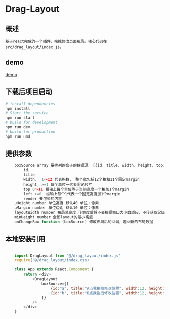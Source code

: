 # Drag-Layout

## 概述
    基于react完成的一个插件，拖拽修改页面布局。核心代码在src/drag_layout/index.js。

## demo

[demo](https://13526628721.github.io/drag-layout/dist/index)

## 下载后项目启动
```bash
# install dependencies
npm install
# Start the service
npm run start
# build for development 
npm run dev
# build for production 
npm run umd
```

## 提供参数
```js
    boxSource array 要排列的盒子的数据源  [{id, title, width, height, top, left, render}]
        id,
        title
        width,  1～12 代表格数， 整个宽包括12个格和11个固定margin
        height, >=1 每个单位一代表固定尺寸
        top 0～11 横轴上每个单位等于当前宽度一个格加1个margin
        left >=0  纵轴上每个1代表一个固定高度加1个margin
        render 要渲染的内容
    uHeight number 单位高度 默认40 单位：像素
    uMargin number 单位边距 默认10 单位：像素
    layoutWidth number 布局总宽度,传宽度后将不会根据窗口大小自适应，不传获取父级页面宽度
    minHeight number 全部layout的最小高度
    onChangeBox function (boxSource) 修改布局后的回调，返回新的布局数据
```

## 本地安装引用
```js
    
    import DragLayout from '@/drag_layout/index.js'
    require("@/drag_layout/index.css)

    class App extends React.Component {
        return <div>
            <DragLayout 
                boxSource={[
                    {id:"a", title:"A点我拖拽修改位置", width:12, height:2, top:0, left:0, render:<div>这里是A，右下角可以改大小</div>},
                    {id:"b", title:"B点我拖拽修改位置", width:12, height:2, top:2, left:0, render:<div>这里是B，右下角可以改大小</div>}
                ]}
            />
        </div>
    }
```

